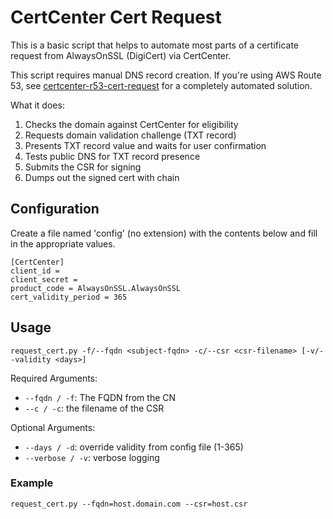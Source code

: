 # CertCenter Cert Request

This is a basic script that helps to automate most parts of a certificate request from AlwaysOnSSL (DigiCert) via CertCenter. 

This script requires manual DNS record creation. If you're using AWS Route 53, see [certcenter-r53-cert-request](https://github.com/timcappalli/certcenter-r53-cert-request) for a completely automated solution.

What it does:
1. Checks the domain against CertCenter for eligibility 
2. Requests domain validation challenge (TXT record)
3. Presents TXT record value and waits for user confirmation
4. Tests public DNS for TXT record presence
5. Submits the CSR for signing
6. Dumps out the signed cert with chain



## Configuration
Create a file named 'config' (no extension) with the contents below and fill in the appropriate values.

```
[CertCenter]
client_id = 
client_secret = 
product_code = AlwaysOnSSL.AlwaysOnSSL
cert_validity_period = 365
```

## Usage

`request_cert.py -f/--fqdn <subject-fqdn> -c/--csr <csr-filename> [-v/--validity <days>]`

Required Arguments:
* `--fqdn / -f`: The FQDN from the CN
* `--c / -c`: the filename of the CSR

Optional Arguments:
* `--days / -d`: override validity from config file (1-365)
* `--verbose / -v`: verbose logging 

### Example

`request_cert.py --fqdn=host.domain.com --csr=host.csr `